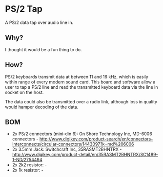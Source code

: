 PS/2 Tap
========

A PS/2 data tap over audio line in.

Why?
----
I thought it would be a fun thing to do.

How?
----
PS/2 keyboards transmit data at between 11 and 16 kHz, which is easily within
range of every modern sound card.  This board and software allow a user to tap
a PS/2 line and read the transmitted keyboard data via the line in socket on the
host.

The data could also be transmitted over a radio link, although loss in quality
would hamper decoding of the data.

BOM
---
- 2x PS/2 connectors (mini-din 6): On Shore Technology Inc, MD-6006 connectors - http://www.digikey.com/product-search/en/connectors-interconnects/circular-connectors/1443097?k=md%206006
- 2x 3.5mm Jack: Switchcraft Inc, 35RASMT2BHNTRX -  http://www.digikey.com/product-detail/en/35RASMT2BHNTRX/SC1489-1-ND/2754494
- 2x 2k2 resistor:  - 
- 2x 1k resistor:  - 
